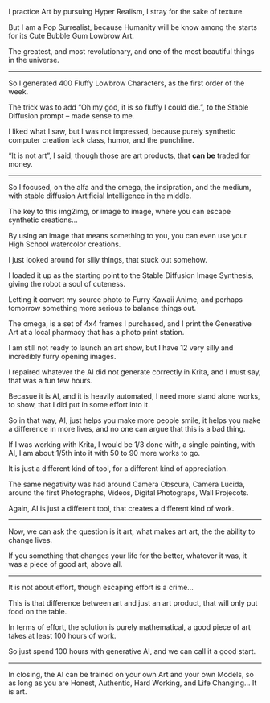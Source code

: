 I practice Art by pursuing Hyper Realism,
I stray for the sake of texture.

But I am a Pop Surrealist,
because Humanity will be know among the starts for its Cute Bubble Gum Lowbrow Art.

The greatest, and most revolutionary,
and one of the most beautiful things in the universe.

---

So I generated 400 Fluffy Lowbrow Characters,
as the first order of the week.

The trick was to add “Oh my god, it is so fluffy I could die.”,
to the Stable Diffusion prompt – made sense to me.


I liked what I saw, but I was not impressed,
because purely synthetic computer creation lack class, humor, and the punchline.

“It is not art”, I said,
though those are art products, that __can be__ traded for money.

---

So I focused, on the alfa and the omega,
the insipration, and the medium, with stable diffusion Artificial Intelligence in the middle.

The key to this img2img,
or image to image, where you can escape synthetic creations…

By using an image that means something to you,
you can even use your High School watercolor creations.

I just looked around for silly things,
that stuck out somehow.

I loaded it up as the starting point to the Stable Diffusion Image Synthesis,
giving the robot a soul of cuteness.

Letting it convert my source photo to Furry Kawaii Anime,
and perhaps tomorrow something more serious to balance things out.

The omega, is a set of 4x4 frames I purchased,
and I print the Generative Art at a local pharmacy that has a photo print station.

I am still not ready to launch an art show,
but I have 12 very silly and incredibly furry opening images.

I repaired whatever the AI did not generate correctly in Krita,
and I must say, that was a fun few hours.

Becasue it is AI, and it is heavily automated,
I need more stand alone works, to show, that I did put in some effort into it.

So in that way, AI, just helps you make more people smile,
it helps you make a difference in more lives, and no one can argue that this is a bad thing.

If I was working with Krita, I would be 1/3 done with,
a single painting, with AI, I am about 1/5th into it with 50 to 90 more works to go.

It is just a different kind of tool,
for a different kind of appreciation.

The same negativity was had around Camera Obscura, Camera Lucida,
around the first Photographs, Videos, Digital Photograps, Wall Projecots.

Again, AI is just a different tool,
that creates a different kind of work.

---

Now, we can ask the question is it art,
what makes art art, the the ability to change lives.

If you something that changes your life for the better,
whatever it was, it was a piece of good art, above all.

---

It is not about effort,
though escaping effort is a crime…

This is that difference between art and just an art product,
that will only put food on the table.

In terms of effort, the solution is purely mathematical,
a good piece of art takes at least 100 hours of work.

So just spend 100 hours with generative AI,
and we can call it a good start.

---

In closing, the AI can be trained on your own Art and your own Models,
so as long as you are Honest, Authentic, Hard Working, and Life Changing… It is art.
